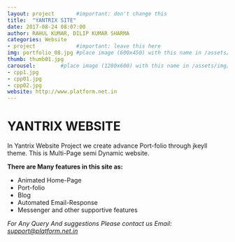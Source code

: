 ```yaml
---
layout: project       #important: don't change this
title:  "YANTRIX SITE"
date: 2017-08-24 08:07:00
author: RAHUL KUMAR, DILIP KUMAR SHARMA
categories: Website
- project             #important: leave this here
img: portfolio_08.jpg #place image (600x450) with this name in /assets/img/project/
thumb: thumb01.jpg
carousel:        #place image (1280x600) with this name in /assets/img/project/carousel/
- cpp1.jpg
- cpp01.jpg
- cpp02.jpg
website: http://www.platform.net.in
---
```

# YANTRIX WEBSITE

In Yantrix Website Project we create advance Port-folio through jkeyll theme. This is Multi-Page semi Dynamic website.

**There are Many features in this site as:** 

   - Animated Home-Page
   - Port-folio
   - Blog
   - Automated Email-Response
   - Messenger and other supportive features

 *For Any Query And suggestions Please contact us
  Email: support@platform.net.in*

